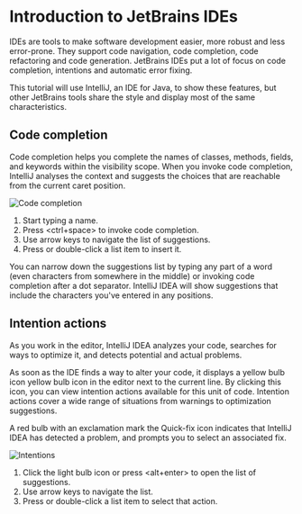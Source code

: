 # Introduction to JetBrains IDEs

IDEs are tools to make software development easier, more robust and less error-prone. 
They support code navigation, code completion, code refactoring and code generation.
JetBrains IDEs put a lot of focus on code completion, intentions and automatic error fixing.

This tutorial will use IntelliJ, an IDE for Java, to show these features, but other JetBrains tools share the style and display most of the same characteristics.

## Code completion
Code completion helps you complete the names of classes, methods, fields, and keywords within the visibility scope. When you invoke code completion, IntelliJ analyses the context and suggests the choices that are reachable from the current caret position.

![Code completion](screenshots/JetBrains/codeCompletion_text.png)

1. Start typing a name.
2. Press <ctrl+space> to invoke code completion.
3. Use arrow keys to navigate the list of suggestions.
4. Press <enter> or double-click a list item to insert it.

You can narrow down the suggestions list by typing any part of a word (even characters from somewhere in the middle) or invoking code completion after a dot separator. IntelliJ IDEA will show suggestions that include the characters you've entered in any positions.


## Intention actions
As you work in the editor, IntelliJ IDEA analyzes your code, searches for ways to optimize it, and detects potential and actual problems.

As soon as the IDE finds a way to alter your code, it displays a yellow bulb icon yellow bulb icon in the editor next to the current line. By clicking this icon, you can view intention actions available for this unit of code. Intention actions cover a wide range of situations from warnings to optimization suggestions.

A red bulb with an exclamation mark the Quick-fix icon indicates that IntelliJ IDEA has detected a problem, and prompts you to select an associated fix.

![Intentions](screenshots/JetBrains/intentions_text.png)

1. Click the light bulb icon or press <alt+enter> to open the list of suggestions.
2. Use arrow keys to navigate the list.
3. Press <enter> or double-click a list item to select that action.

